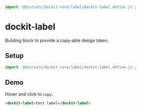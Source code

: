 ```js script
import '@divriots/dockit-core/label/dockit-label.define.js';
```

# dockit-label

Building block to provide a copy-able design token.

## Setup

```js
import '@divriots/dockit-core/label/dockit-label.define.js';
```

## Demo

Hover and click to `copy`.

```html preview-story
<dockit-label>test label</dockit-label>
```
